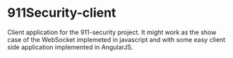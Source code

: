 911Security-client
==================

Client application for the 911-security project. It might work as the show case of the WebSocket implemeted in javascript and with some easy client side application implemented in AngularJS.
